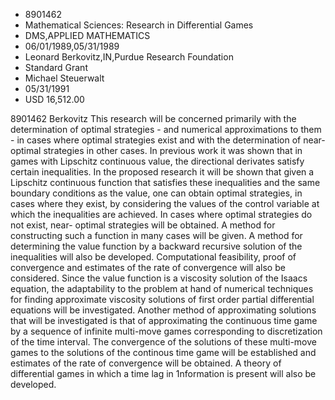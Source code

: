
* 8901462
* Mathematical Sciences: Research in Differential Games
* DMS,APPLIED MATHEMATICS
* 06/01/1989,05/31/1989
* Leonard Berkovitz,IN,Purdue Research Foundation
* Standard Grant
* Michael Steuerwalt
* 05/31/1991
* USD 16,512.00

8901462 Berkovitz This research will be concerned primarily with the
determination of optimal strategies - and numerical approximations to them - in
cases where optimal strategies exist and with the determination of near-optimal
strategies in other cases. In previous work it was shown that in games with
Lipschitz continuous value, the directional derivates satisfy certain
inequalities. In the proposed research it will be shown that given a Lipschitz
continuous function that satisfies these inequalities and the same boundary
conditions as the value, one can obtain optimal strategies, in cases where they
exist, by considering the values of the control variable at which the
inequalities are achieved. In cases where optimal strategies do not exist, near-
optimal strategies will be obtained. A method for constructing such a function
in many cases will be given. A method for determining the value function by a
backward recursive solution of the inequalities will also be developed.
Computational feasibility, proof of convergence and estimates of the rate of
convergence will also be considered. Since the value function is a viscosity
solution of the Isaacs equation, the adaptability to the problem at hand of
numerical techniques for finding approximate viscosity solutions of first order
partial differential equations will be investigated. Another method of
approximating solutions that will be investigated is that of approximating the
continuous time game by a sequence of infinite multi-move games corresponding to
discretization of the time interval. The convergence of the solutions of these
multi-move games to the solutions of the continous time game will be established
and estimates of the rate of convergence will be obtained. A theory of
differential games in which a time lag in 1nformation is present will also be
developed.

